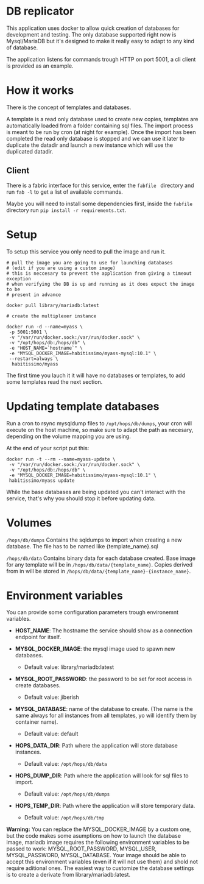 # DB replicator

This application uses docker to allow quick creation of databases for development and testing. The only database supported right now is Mysql/MariaDB but it's designed to make it really easy to adapt to any kind of database.

The application listens for commands trough HTTP on port 5001, a cli client is provided as an example.

# How it works

There is the concept of templates and databases.

A template is a read only database used to create new copies, templates are automatically loaded from a folder containing sql files. The import process is meant to be run by cron (at night for example). Once the import has been completed the read only database is stopped and we can use it later to duplicate the datadir and launch a new instance which will use the duplicated datadir.

## Client

There is a fabric interface for this service, enter the `fabfile ` directory and run `fab -l` to get a list of available commands.

Maybe you will need to install some dependencies first, inside the `fabfile` directory run `pip install -r requirements.txt`.

# Setup

To setup this service you only need to pull the image and run it.

```
# pull the image you are going to use for launching databases
# (edit if you are using a custom image)
# this is neccesary to prevent the application from giving a timeout exception
# when verifying the DB is up and running as it does expect the image to be
# present in advance

docker pull library/mariadb:latest

# create the multiplexer instance

docker run -d --name=myass \
 -p 5001:5001 \
 -v "/var/run/docker.sock:/var/run/docker.sock" \
 -v "/opt/hops/db:/hops/db" \
 -e "HOST_NAME=`hostname`" \
 -e "MYSQL_DOCKER_IMAGE=habitissimo/myass-mysql:10.1" \
 --restart=always \
  habitissimo/myass
```

The first time you lauch it it will have no databases or templates, to add some templates read the next section.

# Updating template databases

Run a cron to rsync mysqldump files to `/opt/hops/db/dumps`, your cron will execute on the host machine, so make sure to adapt the path as necesary, depending on the volume mapping you are using.

At the end of your script put this:
```
docker run -t --rm --name=myass-update \
 -v "/var/run/docker.sock:/var/run/docker.sock" \
 -v "/opt/hops/db:/hops/db" \
 -e "MYSQL_DOCKER_IMAGE=habitissimo/myass-mysql:10.1" \
 habitissimo/myass update
```

While the base databases are being updated you can't interact with the service, that's why you should stop it before updating data.

# Volumes

`/hops/db/dumps`
  Contains the sqldumps to import when creating a new database. The file has to be named like {template_name}.sql

`/hops/db/data`
  Contains binary data for each database created.
  Base image for any template will be in `/hops/db/data/{template_name}`.
  Copies derived from in will be stored in `/hops/db/data/{template_name}-{instance_name}`.

# Environment variables

You can provide some configuration parameters trough environemnt variables.

 * **HOST_NAME**: The hostname the service should show as a connection endpoint for itself.
 
 * **MYSQL_DOCKER_IMAGE**: the mysql image used to spawn new databases.
    * Default value: library/mariadb:latest
    
 * **MYSQL_ROOT_PASSWORD**: the password to be set for root access in create databases.
    * Default value: jiberish
    
 * **MYSQL_DATABASE**: name of the database to create. (The name is the same always for all instances from all templates, yo will identify them by container name).
    * Default value: default
    
 * **HOPS_DATA_DIR**: Path where the application will store database instances.
    * Default value: `/opt/hops/db/data`
    
 * **HOPS_DUMP_DIR**: Path where the application will look for sql files to import.
    * Default value: `/opt/hops/db/dumps`
     
 * **HOPS_TEMP_DIR**: Path where the application will store temporary data.
    * Default value: `/opt/hops/db/tmp`

**Warning:** You can replace the MYSQL_DOCKER_IMAGE by a custom one, but the code makes some asumptions on how to launch the database image, mariadb image requires the following environment variables to be passed to work: MYSQL_ROOT_PASSWORD, MYSQL_USER, MYSQL_PASSWORD, MYSQL_DATABASE.
Your image should be able to accept this environment variables (even if it will not use them) and shold not require aditional ones. The easiest way to customize the database settings is to create a derivate from library/mariadb:latest.

